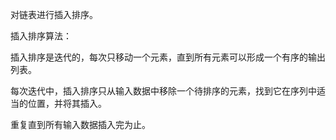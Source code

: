 对链表进行插入排序。

插入排序算法：

插入排序是迭代的，每次只移动一个元素，直到所有元素可以形成一个有序的输出列表。

每次迭代中，插入排序只从输入数据中移除一个待排序的元素，找到它在序列中适当的位置，并将其插入。

重复直到所有输入数据插入完为止。
